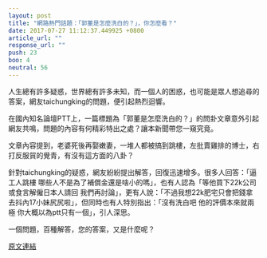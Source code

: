 ```yaml
---
layout: post
title: "網路熱門話題：「郭董是怎麼洗白的？」，你怎麼看？"
date: 2017-07-27 11:12:37.449925 +0800
article_url: ""
response_url: ""
push: 23
boo: 4
neutral: 56
---
```


人生總有許多疑惑，世界總有許多未知，而一個人的困惑，也可能是眾人想追尋的答案，網友taichungking的問題，便引起熱烈迴響。

在國內知名論壇PTT上，一篇標題為「郭董是怎麼洗白的？」的問卦文章意外引起網友共鳴，問題的內容有何精彩特出之處？讓本新聞帶您一窺究竟。

文章內容提到，老婆死後再娶嫩妻，一堆人都被搞到跳樓，左批賣雞排的博士，右打反服貿的覺青，有沒有這方面的八卦？

針對taichungking的疑惑，網友紛紛提出解答，回復迅速增多。很多人回答：「逼工人跳樓 哪些人不是為了補償金還是啥小的嗎」，也有人認為「等他買下22k公司 或食言解僱日本人請回 我們再討論」，更有人說：「不過我想22k肥宅只會把錢拿去抖內17小妹尻尻啦」，但同時也有人特別指出：「沒有洗白吧  他的評價本來就兩極  你大概以為ptt只有一個」，引人深思。

一個問題，百種解答，您的答案，又是什麼呢？

<a href = "https://www.ptt.cc/bbs/Gossiping/M.1501118660.A.656.html">原文連結</a>

